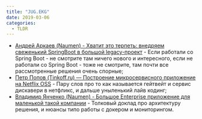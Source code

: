 ```yaml
---
title: "JUG.EKG"
date: 2019-03-06
categories:
  - TLDR
---
```


* [Андрей Аркаев (Naumen) - Хватит это терпеть: внедряем свеженький SpringBoot в большой legacy-проект](https://www.youtube.com/watch?v=75OSYDyzRQ4) - Если работали со Spring Boot - не смотрите там ничего нового и интересного, если не работали со Spring Boot - тоже не смотрите, там почти все рассмотренные решения очень спорные;
* [Петр Попов (Tinkoff.ru) — Построение микросервисного приложение на Netflix OSS](https://www.youtube.com/watch?v=89GHaqu3SBE) - Пару слов про то как называется гейтвейт и сервис дискавери в нетфликс, и дальше уныленький лайв кодинг;
* [Владимир Янченко (Naumen) - Большое Enterprise приложение для маленькой такой компании](https://www.youtube.com/watch?v=gMPReCiJ9WU) - Толковый доклад про архитектуру решения, и нюансы типо работы с докером и мониторингом.
